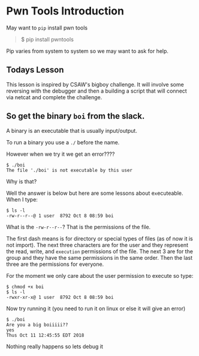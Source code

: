 # Pwn Tools Introduction

May want to `pip` install pwn tools

> $ pip install pwntools

Pip varies from system to system so we may want to ask for help.

## Todays Lesson
This lesson is inspired by CSAW's bigboy challenge. It will involve some reversing with the debugger and then a building a script that will connect via netcat and complete the challenge.

## So get the binary `boi` from the slack.
A binary is an executable that is usually input/output.

To run a binary you use a `./` before the name.

However when we try it we get an error????
```
$ ./boi
The file './boi' is not executable by this user
```

Why is that?

Well the answer is below but here are some lessons about e`x`ecuteable. When I type:

```
$ ls -l
-rw-r--r--@ 1 user  8792 Oct 8 08:59 boi
```
What is the `-rw-r--r--`? That is the permissions of the file.

The first dash means is for directory or special types of files (as of now it is not import). The next three characters are for the user and they represent the read, write, and `execution` permissions of the file. The next 3 are for the group and they have the same permissions in the same order. Then the last three are the permissions for everyone.

For the moment we only care about the user permission to execute so type:
```
$ chmod +x boi
$ ls -l
-rwxr-xr-x@ 1 user  8792 Oct 8 08:59 boi
```

Now try running it (you need to run it on linux or else it will give an error)

```
$ ./boi
Are you a big boiiiii??
yes
Thus Oct 11 12:45:55 EDT 2018
```

Nothing really happens so lets debug it
